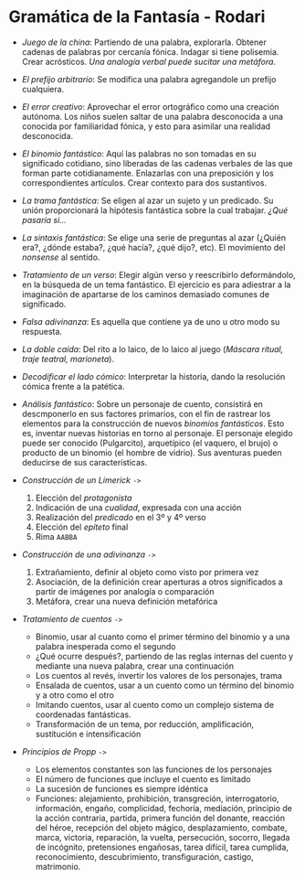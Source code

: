 # Gramática de la Fantasía - Rodari

- *Juego de la china*: Partiendo de una palabra, explorarla. Obtener cadenas de
  palabras por cercanía fónica. Indagar si tiene polisemia. Crear acrósticos.
  _Una analogía verbal puede sucitar una metáfora_.
- *El prefijo arbitrario*: Se modifica una palabra agregandole un prefijo
  cualquiera.
- *El error creativo*: Aprovechar el error ortográfico como una creación
  autónoma. Los niños suelen saltar de una palabra desconocida a una conocida
  por familiaridad fónica, y esto para asimilar una realidad desconocida.
- *El binomio fantástico*: Aquí las palabras no son tomadas en su significado
  cotidiano, sino liberadas de las cadenas verbales de las que forman parte
  cotidianamente. Enlazarlas con una preposición y los correspondientes
  artículos. Crear contexto para dos sustantivos.
- *La trama fantástica*: Se eligen al azar un sujeto y un predicado. Su unión
  proporcionará la hipótesis fantástica sobre la cual trabajar. _¿Qué pasaría
  si..._
- *La sintaxis fantástica*: Se elige una serie de preguntas al azar (¿Quién
  era?, ¿dónde estaba?, ¿qué hacía?, ¿qué dijo?, etc). El movimiento del
  _nonsense_ al sentido.
- *Tratamiento de un verso*: Elegir algún verso y reescribirlo deformándolo, en
  la búsqueda de un tema fantástico. El ejercicio es para adiestrar a la
  imaginación de apartarse de los caminos demasiado comunes de significado.
- *Falsa adivinanza*: Es aquella que contiene ya de uno u otro modo su
  respuesta.
- *La doble caída*: Del rito a lo laico, de lo laico al juego (_Máscara ritual,
  traje teatral, marioneta_).
- *Decodificar el lado cómico*: Interpretar la historia, dando la resolución
  cómica frente a la patética.
- *Análisis fantástico*: Sobre un personaje de cuento, consistirá en
  descmponerlo en sus factores primarios, con el fin de rastrear los elementos
  para la construcción de nuevos _binomios fantásticos_. Esto es, inventar
  nuevas historias en torno al personaje. El personaje elegido puede ser
  conocido (Pulgarcito), arquetípico (el vaquero, el brujo) o producto de un
  binomio (el hombre de vidrio). Sus aventuras pueden deducirse de sus
  características.

- *Construcción de un Limerick* `->`
    1. Elección del _protagonista_
    2. Indicación de una _cualidad_, expresada con una acción
    3. Realización del _predicado_ en el 3º y 4º verso
    4. Elección del _epíteto_ final
    5. Rima `AABBA`

- *Construcción de una adivinanza* `->`
    1. Extrañamiento, definir al objeto como visto por primera vez
    2. Asociación, de la definición crear aperturas a otros significados a
    partir de imágenes por analogía o comparación
    3. Metáfora, crear una nueva definición metafórica

- *Tratamiento de cuentos* `->`
    - Binomio, usar al cuanto como el primer término del binomio y a una
      palabra inesperada como el segundo
    - ¿Qué ocurre después?, partiendo de las reglas internas del cuento y
      mediante una nueva palabra, crear una continuación
    - Los cuentos al revés, invertir los valores de los personajes, trama
    - Ensalada de cuentos, usar a un cuento como un término del binomio y a
      otro como el otro
    - Imitando cuentos, usar al cuento como un complejo sistema de coordenadas
      fantásticas.
    - Transformación de un tema, por reducción, amplificación, sustitución e
      intensificación

- *Principios de Propp* `->`
    - Los elementos constantes son las funciones de los personajes
    - El número de funciones que incluye el cuento es limitado
    - La sucesión de funciones es siempre idéntica
    - Funciones: alejamiento, prohibición, transgreción, interrogatorio,
      información, engaño, complicidad, fechoría, mediación, principio de la
      acción contraria, partida, primera función del donante, reacción del
      héroe, recepción del objeto mágico, desplazamiento, combate, marca,
      victoria, reparación, la vuelta, persecución, socorro, llegada de
      incógnito, pretensiones engañosas, tarea difícil, tarea cumplida,
      reconocimiento, descubrimiento, transfiguración, castigo, matrimonio.

